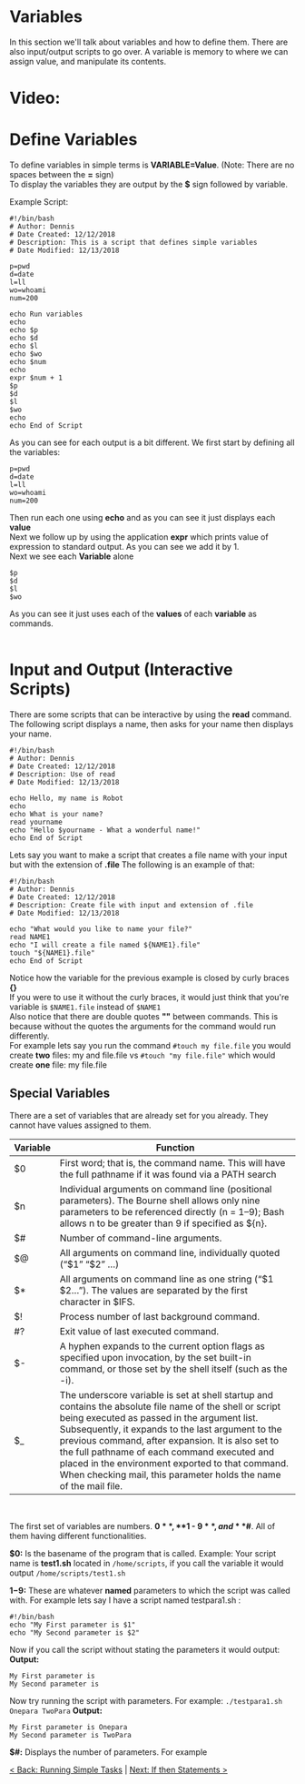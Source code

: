 # Variables
In this section we'll talk about variables and how to define them. There are also input/output scripts to go over.
A variable is memory to where we can assign value, and manipulate its contents.


# Video:

# Define Variables

To define variables in simple terms is **VARIABLE=Value**. (Note: There are no spaces between the **=** sign) <br>
To display the variables they are output by the **$** sign followed by variable. <br>

Example Script:
```
#!/bin/bash
# Author: Dennis
# Date Created: 12/12/2018
# Description: This is a script that defines simple variables
# Date Modified: 12/13/2018

p=pwd
d=date
l=ll
wo=whoami
num=200

echo Run variables
echo
echo $p
echo $d
echo $l
echo $wo
echo $num
echo
expr $num + 1
$p
$d
$l
$wo
echo
echo End of Script
```

As you can see for each output is a bit different. We first start by defining all the variables:

```
p=pwd
d=date
l=ll
wo=whoami
num=200
```
Then run each one using **echo** and as you can see it just displays each **value**  <br>
Next we follow up by using the application **expr** which prints  value of expression to standard output. As you can see we add it by 1.<br>
Next we see each **Variable** alone<br>
```
$p
$d
$l
$wo
```
As you can see it just uses each of the **values** of each **variable** as commands. <br><br>


# Input and Output (Interactive Scripts)
There are some scripts that can be interactive by using the **read** command. <br>
The following script displays a name, then asks for your name then displays your name. <br>

```
#!/bin/bash
# Author: Dennis
# Date Created: 12/12/2018
# Description: Use of read
# Date Modified: 12/13/2018

echo Hello, my name is Robot
echo
echo What is your name?
read yourname
echo "Hello $yourname - What a wonderful name!"
echo End of Script
```

Lets say you want to make a script that creates a file name with your input but with the extension of **.file** The following is an example of that: <br>
```
#!/bin/bash
# Author: Dennis
# Date Created: 12/12/2018
# Description: Create file with input and extension of .file
# Date Modified: 12/13/2018

echo "What would you like to name your file?"
read NAME1
echo "I will create a file named ${NAME1}.file"
touch "${NAME1}.file"
echo End of Script

```
Notice how the variable for the previous example is closed by curly braces **{}**<br>
If you were to use it without the curly braces, it would just think that you're variable is ```$NAME1.file``` instead of ```$NAME1``` <br>
Also notice that there are double quotes **""** between commands. This is because without the quotes the arguments for the command would run differently.<br>
For example lets say you run the command ```#touch my file.file``` you would create **two** files: my and file.file vs ```#touch "my file.file"``` which would create **one** file: my file.file

## Special Variables
There are a set of variables that are already set for you already. They cannot have values assigned to them.
<table>
  <thead>
    <tr>
      <th>Variable</th>
      <th>Function</th>
    </tr>
  </thead>
  <tbody>
    <tr>
      <td>$0 </td>
      <td>First word; that is, the command name. This will have the full pathname if it was found via a PATH search</td>
      <tr>
      <td>$n</td>
      <td>Individual arguments on command line (positional parameters). The Bourne shell allows only nine parameters to be referenced directly (n = 1–9); Bash allows n to be greater than 9 if specified as ${n}.</td>
      </tr>
      <tr>
      <td> $# </td>
      <td> Number of command-line arguments. </td>
      </tr>
      <tr>
      <td> $@ </td>
      <td>All arguments on command line, individually quoted (“$1” “$2” …)</td>
      </tr>
      <tr>
      <td>$* </td>
      <td>All arguments on command line as one string (“$1 $2…”). The values are separated by the first character in $IFS.</td>
      </tr>
      <tr>
      <td> $!</td>
      <td>Process number of last background command.</td>
      </tr>
      <tr>
      <td>#?</td>
      <td>Exit value of last executed command.</td>
      </tr>
      <tr>
      <td>$-</td>
      <td>A hyphen expands to the current option flags as specified upon invocation, by the set built-in command, or those set by the shell itself (such as the -i).</td>
      </tr>
      <tr>
      <td> $_ </td>
      <td>The underscore variable is set at shell startup and contains the absolute file name of the shell or script being executed as passed in the argument list. Subsequently, it expands to the last argument to the previous command, after expansion. It is also set to the full pathname of each command executed and placed in the environment exported to that command. When checking mail, this parameter holds the name of the mail file. </td>
      </tr>
    </tr>
  </tbody>
</table>
<br>

The first set of variables are numbers. **$0** ,**$1 - $9**, and **$#**. All of them having different functionalities.
<br>

**$0:** Is the basename of the program that is called. Example: Your script name is **test1.sh** located in ```/home/scripts```, if you call the variable it would output ```/home/scripts/test1.sh```
<br>

**$1-$9:** These are whatever **named** parameters to which the script was called with.
For example lets say I have a script named testpara1.sh :
```
#!/bin/bash
echo "My First parameter is $1"
echo "My Second parameter is $2"
```
Now if you call the script without stating the parameters it would output:
**Output:**
<br>
```
My First parameter is
My Second parameter is
```
Now try running the script with parameters. For example: ```./testpara1.sh Onepara TwoPara```
**Output:**
<br>

```
My First parameter is Onepara
My Second parameter is TwoPara
```
**$#:** Displays the number of parameters. For example



[< Back: Running Simple Tasks](https://sxcdennis.github.io/basic-shell-scripting/Running%20Simple%20Tasks "Running Simple Tasks")
| [Next: If then Statements >](https://sxcdennis.github.io/basic-shell-scripting/If%20then%20Statements "If then Statements")
